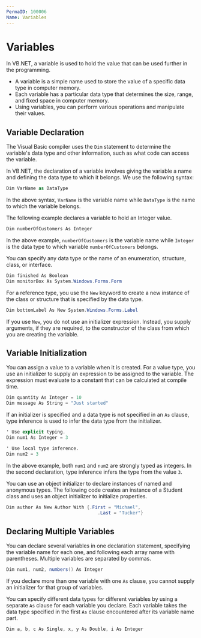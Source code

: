 ```yaml
---
PermaID: 100006
Name: Variables
---
```


# Variables

In VB.NET, a variable is used to hold the value that can be used further in the programming. 

 - A variable is a simple name used to store the value of a specific data type in computer memory. 
 - Each variable has a particular data type that determines the size, range, and fixed space in computer memory. 
 - Using variables, you can perform various operations and manipulate their values.

## Variable Declaration

The Visual Basic compiler uses the `Dim` statement to determine the variable's data type and other information, such as what code can access the variable. 

In VB.NET, the declaration of a variable involves giving the variable a name and defining the data type to which it belongs. We use the following syntax:

```csharp
Dim VarName as DataType
```

In the above syntax, `VarName` is the variable name while `DataType` is the name to which the variable belongs.

The following example declares a variable to hold an Integer value.

```csharp
Dim numberOfCustomers As Integer
```

In the above example, `numberOfCustomers` is the variable name while `Integer` is the data type to which variable `numberOfCustomers` belongs.

You can specify any data type or the name of an enumeration, structure, class, or interface.

```csharp
Dim finished As Boolean
Dim monitorBox As System.Windows.Forms.Form
```

For a reference type, you use the `New` keyword to create a new instance of the class or structure that is specified by the data type. 

```csharp
Dim bottomLabel As New System.Windows.Forms.Label
```

If you use `New`, you do not use an initializer expression. Instead, you supply arguments, if they are required, to the constructor of the class from which you are creating the variable.

## Variable Initialization

You can assign a value to a variable when it is created. For a value type, you use an initializer to supply an expression to be assigned to the variable. The expression must evaluate to a constant that can be calculated at compile time.

```csharp
Dim quantity As Integer = 10
Dim message As String = "Just started"
```

If an initializer is specified and a data type is not specified in an `As` clause, type inference is used to infer the data type from the initializer. 

```csharp
' Use explicit typing.
Dim num1 As Integer = 3

' Use local type inference.
Dim num2 = 3
```

In the above example, both `num1` and `num2` are strongly typed as integers. In the second declaration, type inference infers the type from the value `3`.

You can use an object initializer to declare instances of named and anonymous types. The following code creates an instance of a Student class and uses an object initializer to initialize properties.

```csharp
Dim author As New Author With {.First = "Michael",
                                  .Last = "Tucker"}
```

## Declaring Multiple Variables

You can declare several variables in one declaration statement, specifying the variable name for each one, and following each array name with parentheses. Multiple variables are separated by commas.

```csharp
Dim num1, num2, numbers() As Integer
```

If you declare more than one variable with one `As` clause, you cannot supply an initializer for that group of variables.

You can specify different data types for different variables by using a separate `As` clause for each variable you declare. Each variable takes the data type specified in the first `As` clause encountered after its variable name part.

```csharp
Dim a, b, c As Single, x, y As Double, i As Integer
```
